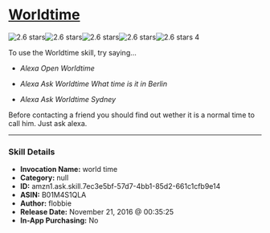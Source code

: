 # [Worldtime](http://alexa.amazon.com/#skills/amzn1.ask.skill.7ec3e5bf-57d7-4bb1-85d2-661c1cfb9e14)
![2.6 stars](../../images/ic_star_black_18dp_1x.png)![2.6 stars](../../images/ic_star_black_18dp_1x.png)![2.6 stars](../../images/ic_star_half_black_18dp_1x.png)![2.6 stars](../../images/ic_star_border_black_18dp_1x.png)![2.6 stars](../../images/ic_star_border_black_18dp_1x.png) 4

To use the Worldtime skill, try saying...

* *Alexa Open Worldtime*

* *Alexa Ask Worldtime What time is it in Berlin*

* *Alexa Ask Worldtime Sydney*

Before contacting a friend you should find out wether it is a normal time to call him. Just ask alexa.

***

### Skill Details

* **Invocation Name:** world time
* **Category:** null
* **ID:** amzn1.ask.skill.7ec3e5bf-57d7-4bb1-85d2-661c1cfb9e14
* **ASIN:** B01M4S1QLA
* **Author:** flobbie
* **Release Date:** November 21, 2016 @ 00:35:25
* **In-App Purchasing:** No
